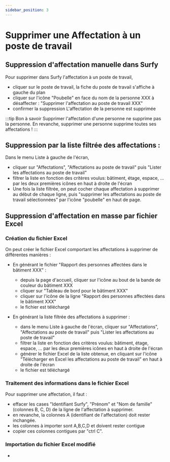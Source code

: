 ```yaml
---
sidebar_position: 3
---
```


# Supprimer une Affectation à un poste de travail


## Suppression d'affectation manuelle dans Surfy

Pour supprimer dans Surfy l'affectation à un poste de travail,

-   cliquer sur le poste de travail, la fiche du poste de travail s'affiche à gauche du plan
-   cliquer sur l'icône "Poubelle" en face du nom de la personne XXX à désaffecter : "Supprimer l'affectation au poste de travail XXX"
-   confirmer la suppression
L'affectation de la personne est supprimée

:::tip Bon à savoir
Supprimer l'affectation d'une personne ne supprime pas la personne. En revanche, supprimer une personne supprime toutes ses affectations !
:::

## Suppression par la liste filtrée des affectations :

Dans le menu Liste à gauche de l'écran,

-   cliquer sur "Affectations", "Affectations au poste de travail" puis "Lister les affectations au poste de travail"
-   filtrer la liste en fonction des critères voulus: bâtiment, étage, espace, ... par les deux premières icônes en haut à droite de l'écran
-   Une fois la liste filtrée, on peut cocher chaque affectation à supprimer au début de chaque ligne, puis "supprimer les affectations au poste de travail sélectionnées" par l'icône "poubelle" en haut de page.


## Suppression d'affectation en masse par fichier Excel


### Création du fichier Excel

On peut créer le fichier Excel comportant les affectations à supprimer de différentes manières :

-   En générant le fichier "Rapport des personnes affectées dans le bâtiment XXX" : 
    -   depuis la page d'accueil, cliquer sur l'icône au bout de la bande de couleur du bâtiment XXX
    -   cliquer sur "Tableau de bord pour le bâtiment XXX"
    -   cliquer sur l'icône de la ligne "Rapport des personnes affectées dans le bâtiment XXX" 
    -   le fichier est téléchargé

-   En générant la liste filtrée des affectations à supprimer :

    -   dans le menu Liste à gauche de l'écran, cliquer sur "Affectations", "Affectations au poste de travail" puis "Lister les affectations au poste de travail"
    -   filtrer la liste en fonction des critères voulus: bâtiment, étage, espace, ... par les deux premières icônes en haut à droite de l'écran
    -   générer le fichier Excel de la liste obtenue, en cliquant sur l'icône "Télécharger en Excel les affectations au poste de travail" en haut à droite de l'écran
    -   le fichier est téléchargé


### Traitement des informations dans le fichier Excel

Pour supprimer une affectation, il faut :

-   effacer les cases "Identifiant Surfy", "Prénom" et "Nom de famille" (colonnes B, C, D) de la ligne de l'affectation à supprimer.
-   en revanche, la colonnes A (identifiant de l'affectation) doit rester inchangée.
-   les colonnes à importer sont A,B,C,D et doivent rester contigue
-   copier ces colonnes contigues par "ctrl C".


### Importation du fichier Excel modifié



-   